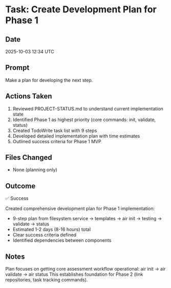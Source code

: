 # Task: Create Development Plan for Phase 1

## Date
2025-10-03 12:34 UTC

## Prompt
Make a plan for developing the next step.

## Actions Taken
1. Reviewed PROJECT-STATUS.md to understand current implementation state
2. Identified Phase 1 as highest priority (core commands: init, validate, status)
3. Created TodoWrite task list with 9 steps
4. Developed detailed implementation plan with time estimates
5. Outlined success criteria for Phase 1 MVP

## Files Changed
- None (planning only)

## Outcome
✅ Success

Created comprehensive development plan for Phase 1 implementation:
- 9-step plan from filesystem service → templates → air init → testing → validate → status
- Estimated 1-2 days (8-16 hours) total
- Clear success criteria defined
- Identified dependencies between components

## Notes
Plan focuses on getting core assessment workflow operational: air init → air validate → air status
This establishes foundation for Phase 2 (link repositories, task tracking commands).
